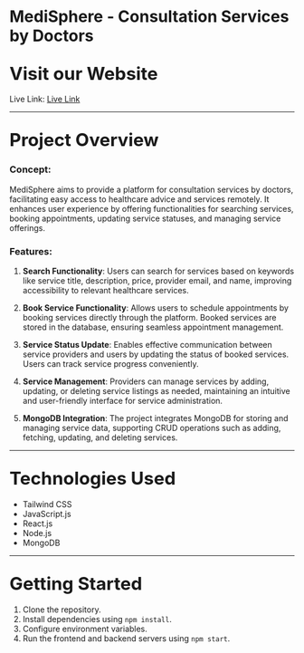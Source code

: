 # MediSphere - Consultation Services by Doctors

## <span style="font-size: 1.5em; font-weight: bold;">Visit our Website</span>

Live Link: [Live Link](https://assignment-11-medisphere.web.app)

<hr>

## <span style="font-size: 1.5em; font-weight: bold;">Project Overview</span>

### Concept:
MediSphere aims to provide a platform for consultation services by doctors, facilitating easy access to healthcare advice and services remotely. It enhances user experience by offering functionalities for searching services, booking appointments, updating service statuses, and managing service offerings.

### Features:
1. **Search Functionality**: Users can search for services based on keywords like service title, description, price, provider email, and name, improving accessibility to relevant healthcare services.
   
2. **Book Service Functionality**: Allows users to schedule appointments by booking services directly through the platform. Booked services are stored in the database, ensuring seamless appointment management.

3. **Service Status Update**: Enables effective communication between service providers and users by updating the status of booked services. Users can track service progress conveniently.

4. **Service Management**: Providers can manage services by adding, updating, or deleting service listings as needed, maintaining an intuitive and user-friendly interface for service administration.

5. **MongoDB Integration**: The project integrates MongoDB for storing and managing service data, supporting CRUD operations such as adding, fetching, updating, and deleting services.

---

## <span style="font-size: 1.5em; font-weight: bold;">Technologies Used</span>


- Tailwind CSS
- JavaScript.js
- React.js
- Node.js
- MongoDB

---

## <span style="font-size: 1.5em; font-weight: bold;">Getting Started</span>

1. Clone the repository.
2. Install dependencies using `npm install`.
3. Configure environment variables.
4. Run the frontend and backend servers using `npm start`.
